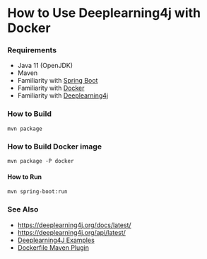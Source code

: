 # How to Use Deeplearning4j with Docker

### Requirements
* Java 11 (OpenJDK)
* Maven
* Familiarity with [Spring Boot](https://projects.spring.io/spring-boot/)    
* Familiarity with [Docker](https://docs.docker.com/engine/docker-overview/)
* Familiarity with [Deeplearning4j](https://deeplearning4j.org/)    

### How to Build
```
mvn package
```

### How to Build Docker image
```
mvn package -P docker
```  

#### How to Run 
```
mvn spring-boot:run
```

### See Also
* <https://deeplearning4j.org/docs/latest/>
* <https://deeplearning4j.org/api/latest/>
* [Deeplearning4J Examples](https://github.com/deeplearning4j/dl4j-examples)
* [Dockerfile Maven Plugin](https://github.com/spotify/dockerfile-maven#dockerfile-maven)